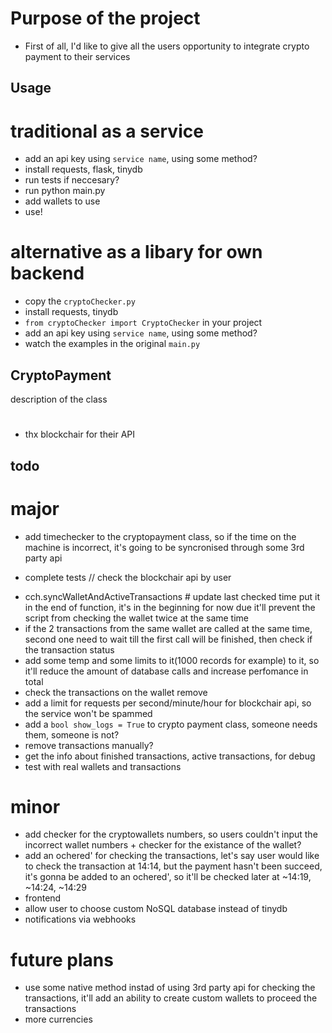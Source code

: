 # Purpose of the project
- First of all, I'd like to give all the users opportunity to integrate crypto payment to their services
## Usage

# traditional as a service
- add an api key using `service name`, using some method?
- install requests, flask, tinydb
- run tests if neccesary?
- run python main.py
- add wallets to use
- use!
# alternative as a libary for own backend
- copy the `cryptoChecker.py`
- install requests, tinydb
- `from cryptoChecker import CryptoChecker` in your project
- add an api key using `service name`, using some method?
- watch the examples in the original `main.py`


## CryptoPayment
description of the class


# 

- thx blockchair for their API

## todo

# major
- add timechecker to the cryptopayment class, so if the time on the machine is incorrect, it's going to be syncronised through some 3rd party api
<!-- - add a function which will collect all the transactions from the wallet and then tells which transaction was tethered with the payment system or not -->
- complete tests // check the blockchair api by user
<!-- - check the difference in time between the blockchair and the local time? // UTC everywhere -->
<!-- - gitnoire -->
<!-- - deploy -->
- cch.syncWalletAndActiveTransactions # update last checked time put it in the end of function, it's in the beginning for now due it'll prevent the script from checking the wallet twice at the same time
- if the 2 transactions from the same wallet are called at the same time, second one need to wait till the first call will be finished, then check if the transaction status
- add some temp and some limits to it(1000 records for example) to it, so it'll reduce the amount of database calls and increase perfomance in total
- check the transactions on the wallet remove
- add a limit for requests per second/minute/hour for blockchair api, so the service won't be spammed 
- add a `bool show_logs = True` to crypto payment class, someone needs them, someone is not?
- remove transactions manually?
- get the info about finished transactions, active transactions, for debug
- test with real wallets and transactions


# minor
- add checker for the cryptowallets numbers, so users couldn't input the incorrect wallet numbers + checker for the existance of the wallet?
- add an ochered' for checking the transactions, let's say user would like to check the transaction at 14:14, but the payment hasn't been succeed, it's gonna be added to an ochered', so it'll be checked later at ~14:19, ~14:24, ~14:29
- frontend
- allow user to choose custom NoSQL database instead of tinydb
- notifications via webhooks

# future plans
- use some native method instad of using 3rd party api for checking the transactions, it'll add an ability to create custom wallets to proceed the transactions
- more currencies

